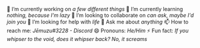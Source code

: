 🔭 I’m currently working on *a few different things*
🌱 I’m currently learning *nothing, because I'm lazy*
👯 I’m looking to collaborate on *can ask, maybe I'd join you*
🤔 I’m looking for help with *life*
💬 Ask me about *anything*
📫 How to reach me: *Jēmuzu#3228 - Discord*
😄 Pronouns: *He/Him*
⚡ Fun fact: *If you whipser to the void, does it whipser back? No, it screams*
